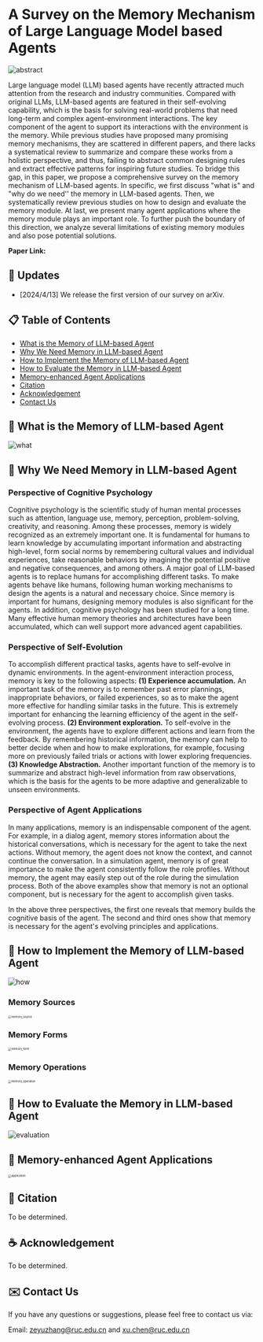 # A Survey on the Memory Mechanism of Large Language Model based Agents

![abstract](assets/abstract.png)

Large language model (LLM) based agents have recently attracted much attention from the research and industry communities. Compared with original LLMs, LLM-based agents are featured in their self-evolving capability, which is the basis for solving real-world problems that need long-term and complex agent-environment interactions. The key component of the agent to support its interactions with the environment is the memory. While previous studies have proposed many promising memory mechanisms, they are scattered in different papers, and there lacks a systematical review to summarize and compare these works from a holistic perspective, and thus, failing to abstract common designing rules and extract effective patterns for inspiring future studies. To bridge this gap, in this paper, we propose a comprehensive survey on the memory mechanism of LLM-based agents. In specific, we first discuss "what is" and "why do we need'' the memory in LLM-based agents. Then, we systematically review previous studies on how to design and evaluate the memory module. At last, we present many agent applications where the memory module plays an important role. To further push the boundary of this direction, we analyze several limitations of existing memory modules and also pose potential solutions.

**Paper Link:** 

## 📆 Updates

- [2024/4/13] We release the first version of our survey on arXiv.

## 📋 Table of Contents

- [What is the Memory of LLM-based Agent](#-What-is-the-Memory-of-LLM-based-Agent)
- [Why We Need Memory in LLM-based Agent](#-Why-We-Need-Memory-in-LLM-based-Agent)
- [How to Implement the Memory of LLM-based Agent](#-How-to-Implement-the-Memory-of-LLM-based-Agent)
- [How to Evaluate the Memory in LLM-based Agent](#-How-to-evaluate-the-memory-in-llm-based-agent)
- [Memory-enhanced Agent Applications](#-memory-enhanced-agent-applications)
- [Citation](#-citation)
- [Acknowledgement](#-acknowledgement)
- [Contact Us](#%EF%B8%8F-Contact-Us)

## 🤖 What is the Memory of LLM-based Agent

![what](assets/what.png)

## 🤖 Why We Need Memory in LLM-based Agent

### Perspective of Cognitive Psychology

Cognitive psychology is the scientific study of human mental processes such as attention, language use, memory, perception, problem-solving, creativity, and reasoning. Among these processes, memory is widely recognized as an extremely important one. It is fundamental for humans to learn knowledge by accumulating important information and abstracting high-level, form social norms by remembering cultural values and individual experiences, take reasonable behaviors by imagining the potential positive and negative consequences, and among others. A major goal of LLM-based agents is to replace humans for accomplishing different tasks. To make agents behave like humans, following human working mechanisms to design the agents is a natural and necessary choice. Since memory is important for humans, designing memory modules is also significant for the agents. In addition, cognitive psychology has been studied for a long time.  Many effective human memory theories and architectures have been accumulated, which can well support more advanced agent capabilities. 

### Perspective of Self-Evolution

To accomplish different practical tasks, agents have to self-evolve in dynamic environments. In the agent-environment interaction process, memory is key to the following aspects:
**(1) Experience accumulation.**
An important task of the memory is to remember past error plannings, inappropriate behaviors, or failed experiences, so as to make the agent more effective for handling similar tasks in the future. 
This is extremely important for enhancing the learning efficiency of the agent in the self-evolving process.
**(2) Environment exploration.** 
To self-evolve in the environment, the agents have to explore different actions and learn from the feedback. By remembering historical information, the memory can help to better decide when and how to make explorations, for example, focusing more on previously failed trials or actions with lower exploring frequencies.
**(3) Knowledge Abstraction.**
Another important function of the memory is to summarize and abstract high-level information from raw observations, which is the basis for the agents to be more adaptive and generalizable to unseen environments.

### Perspective of Agent Applications

In many applications, memory is an indispensable component of the agent. For example, in a dialog agent, memory stores information about the historical conversations, which is necessary for the agent to take the next actions. Without memory, the agent does not know the context, and cannot continue the conversation. In a simulation agent, memory is of great importance to make the agent consistently follow the role profiles.  Without memory, the agent may easily step out of the role during the simulation process. Both of the above examples show that memory is not an optional component, but is necessary for the agent to accomplish given tasks. 

In the above three perspectives, the first one reveals that memory builds the cognitive basis of the agent. The second and third ones show that memory is necessary for the agent's evolving principles and applications. 

## 🤖 How to Implement the Memory of LLM-based Agent

![how](assets/how.png)

### Memory Sources

<img src="assets/memory_source.png" alt="memory_source" style="zoom:40%;" />

### Memory Forms

<img src="assets/memory_form.png" alt="memory_form" style="zoom:40%;" />

### Memory Operations

<img src="assets/memory_operation.png" alt="memory_operation" style="zoom:40%;" />

## 🤖 How to Evaluate the Memory in LLM-based Agent

![evaluation](assets/evaluation.png)

## 🤖 Memory-enhanced Agent Applications

<img src="assets/application.png" alt="application" style="zoom:40%;" />

## 🔗 Citation

To be determined.

## ☕ Acknowledgement

To be determined.

## ✉️ Contact Us

If you have any questions or suggestions, please feel free to contact us via:

Email: zeyuzhang@ruc.edu.cn and xu.chen@ruc.edu.cn
